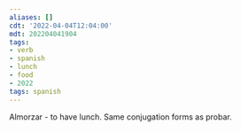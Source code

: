 ```yaml
---
aliases: []
cdt: '2022-04-04T12:04:00'
mdt: 202204041904
tags:
- verb
- spanish
- lunch
- food
- 2022
tags: spanish
---
```


Almorzar - to have lunch. Same conjugation forms as probar.
